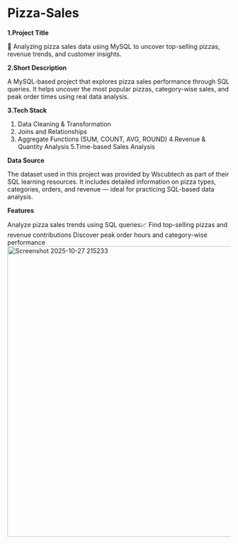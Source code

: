 # Pizza-Sales
**1.Project Title**

🍕 Analyzing pizza sales data using MySQL to uncover top-selling pizzas, revenue trends, and customer insights.

**2.Short Description**

A MySQL-based project that explores pizza sales performance through SQL queries. 
It helps uncover the most popular pizzas, category-wise sales, and peak order times using real data analysis.

**3.Tech Stack**

1. Data Cleaning & Transformation
2. Joins and Relationships
3. Aggregate Functions (SUM, COUNT, AVG, ROUND)
4.Revenue & Quantity Analysis
5.Time-based Sales Analysis

**Data Source**

The dataset used in this project was provided by Wscubtech as part of their SQL learning resources. 
It includes detailed information on pizza types, categories, orders, and revenue — ideal for practicing SQL-based data analysis.

**Features**

Analyze pizza sales trends using SQL queries📈
Find top-selling pizzas and revenue contributions
Discover peak order hours and category-wise performance
<img width="1115" height="656" alt="Screenshot 2025-10-27 215233" src="https://github.com/user-attachments/assets/857b8fb7-4221-40a6-b5e1-8c8ed0b7de53" />
